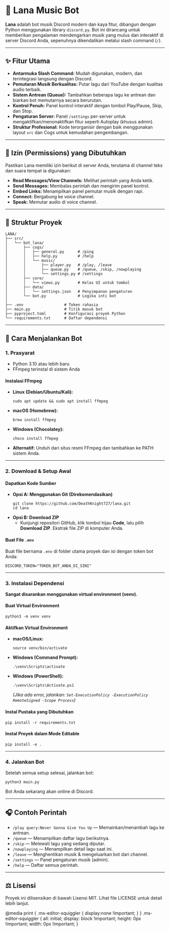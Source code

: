 # 🎵 Lana Music Bot

**Lana** adalah bot musik Discord modern dan kaya fitur, dibangun dengan Python menggunakan library `discord.py`. Bot ini dirancang untuk memberikan pengalaman mendengarkan musik yang mulus dan interaktif di server Discord Anda, sepenuhnya dikendalikan melalui slash command (`/`).

---

## ✨ Fitur Utama

- **Antarmuka Slash Command:** Mudah digunakan, modern, dan terintegrasi langsung dengan Discord.
- **Pemutaran Musik Berkualitas:** Putar lagu dari YouTube dengan kualitas audio terbaik.
- **Sistem Antrean (Queue):** Tambahkan beberapa lagu ke antrean dan biarkan bot memutarnya secara berurutan.
- **Kontrol Penuh:** Panel kontrol interaktif dengan tombol Play/Pause, Skip, dan Stop.
- **Pengaturan Server:** Panel `/settings` per-server untuk mengaktifkan/menonaktifkan fitur seperti Autoplay (khusus admin).
- **Struktur Profesional:** Kode terorganisir dengan baik menggunakan layout `src` dan Cogs untuk kemudahan pengembangan.

---

## 📜 Izin (Permissions) yang Dibutuhkan

Pastikan Lana memiliki izin berikut di server Anda, terutama di channel teks dan suara tempat ia digunakan:

- **Read Messages/View Channels:** Melihat perintah yang Anda ketik.
- **Send Messages:** Membalas perintah dan mengirim panel kontrol.
- **Embed Links:** Menampilkan panel pemutar musik dengan rapi.
- **Connect:** Bergabung ke voice channel.
- **Speak:** Memutar audio di voice channel.

---

## 📂 Struktur Proyek

```
LANA/
├── src/
│   └── bot_lana/
│       ├── cogs/
│       │   ├── general.py      # /ping
│       │   ├── help.py         # /help
│       │   └── music/
│       │       ├── player.py   # /play, /leave
│       │       ├── queue.py    # /queue, /skip, /nowplaying
│       │       └── settings.py # /settings
│       ├── core/
│       │   └── views.py        # Kelas UI untuk tombol
│       ├── data/
│       │   └── settings.json   # Penyimpanan pengaturan
│       └── bot.py              # Logika inti bot
│
├── .env                  # Token rahasia
├── main.py               # Titik masuk bot
├── pyproject.toml        # Konfigurasi proyek Python
└── requirements.txt      # Daftar dependensi
```

---

## 🚀 Cara Menjalankan Bot

### 1. Prasyarat

- Python 3.10 atau lebih baru
- FFmpeg terinstal di sistem Anda

#### Instalasi FFmpeg

- **Linux (Debian/Ubuntu/Kali):**
  ```
  sudo apt update && sudo apt install ffmpeg
  ```
- **macOS (Homebrew):**
  ```
  brew install ffmpeg
  ```
- **Windows (Chocolatey):**
  ```
  choco install ffmpeg
  ```
- **Alternatif:** Unduh dari situs resmi FFmpeg dan tambahkan ke PATH sistem Anda.

---

### 2. Download & Setup Awal

#### Dapatkan Kode Sumber

- **Opsi A: Menggunakan Git (Direkomendasikan)**
  ```
  git clone https://github.com/DeathKnight727/lana.git
  cd lana
  ```
- **Opsi B: Download ZIP**
  - Kunjungi repositori GitHub, klik tombol hijau **Code**, lalu pilih **Download ZIP**. Ekstrak file ZIP di komputer Anda.

#### Buat File `.env`

Buat file bernama `.env` di folder utama proyek dan isi dengan token bot Anda:

```
DISCORD_TOKEN="TOKEN_BOT_ANDA_DI_SINI"
```

---

### 3. Instalasi Dependensi

**Sangat disarankan menggunakan virtual environment (venv).**

#### Buat Virtual Environment

```
python3 -m venv venv
```

#### Aktifkan Virtual Environment

- **macOS/Linux:**
  ```
  source venv/bin/activate
  ```
- **Windows (Command Prompt):**
  ```
  .\venv\Scripts\activate
  ```
- **Windows (PowerShell):**
  ```
  .\venv\Scripts\Activate.ps1
  ```
  *(Jika ada error, jalankan: `Set-ExecutionPolicy -ExecutionPolicy RemoteSigned -Scope Process`)*

#### Instal Pustaka yang Dibutuhkan

```
pip install -r requirements.txt
```

#### Instal Proyek dalam Mode Editable

```
pip install -e .
```

---

### 4. Jalankan Bot

Setelah semua setup selesai, jalankan bot:

```
python3 main.py
```

Bot Anda sekarang akan online di Discord.

---

## 🎧 Contoh Perintah

- `/play query:Never Gonna Give You Up` — Memainkan/menambah lagu ke antrean.
- `/queue` — Menampilkan daftar lagu berikutnya.
- `/skip` — Melewati lagu yang sedang diputar.
- `/nowplaying` — Menampilkan detail lagu saat ini.
- `/leave` — Menghentikan musik & mengeluarkan bot dari channel.
- `/settings` — Panel pengaturan musik (admin).
- `/help` — Daftar semua perintah.

---

## ⚖️ Lisensi

Proyek ini dilisensikan di bawah Lisensi MIT. Lihat file LICENSE untuk detail lebih lanjut.

  @media print {
    .ms-editor-squiggler {
        display:none !important;
    }
  }
  .ms-editor-squiggler {
    all: initial;
    display: block !important;
    height: 0px !important;
    width: 0px !important;
  }